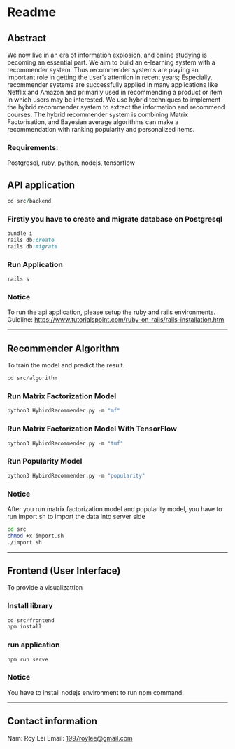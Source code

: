 # Readme

## Abstract

We now live in an era of information explosion, and online studying is becoming an essential part. We aim to build an e-learning system with a recommender system. Thus recommender systems are playing an important role in getting the user’s attention in recent years; Especially, recommender systems are successfully applied in many applications like Netflix and Amazon and primarily used in recommending a product or item in which users may be interested. 
We use hybrid techniques to implement the hybrid recommender system to extract the information and recommend courses. The hybrid recommender system is combining Matrix Factorisation, and Bayesian average algorithms can make a recommendation with ranking popularity and personalized items. 

### Requirements:

Postgresql, ruby, python, nodejs, tensorflow

## API application

```ruby
cd src/backend
```

### Firstly you have to create and migrate database on Postgresql

```ruby
bundle i
rails db:create
rails db:migrate
```

### Run Application

```ruby
rails s
```

### Notice

To run the api application, please setup the ruby and rails environments. Guidline: https://www.tutorialspoint.com/ruby-on-rails/rails-installation.htm

___

## Recommender Algorithm

To train the model and predict the result.

```python
cd src/algorithm
```

### Run Matrix Factorization Model

```python
python3 HybirdRecommender.py -m "mf"
```

### Run Matrix Factorization Model With TensorFlow

```python
python3 HybirdRecommender.py -m "tmf"
```

### Run Popularity Model

```python
python3 HybirdRecommender.py -m "popularity"
```

### Notice

After you run matrix factorization model and popularity model, you have to run import.sh to import the data into server side

```sh
cd src
chmod +x import.sh
./import.sh
```

___

## Frontend (User Interface)

To provide a visualizattion

### Install library

```javascript
cd src/frontend
npm install
```

### run application

```javascript
npm run serve
```

### Notice

You have to install nodejs environment to run npm command.

___

##  Contact information 

Nam: Roy Lei
Email: 1997roylee@gmail.com